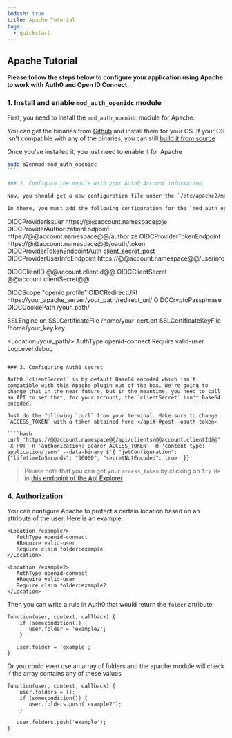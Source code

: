 ```yaml
---
lodash: true
title: Apache Tutorial
tags:
  - quickstart
---
```


## Apache Tutorial

**Please follow the steps below to configure your application using Apache to work with Auth0 and Open ID Connect.**

### 1. Install and enable `mod_auth_openidc` module

First, you need to install the `mod_auth_openidc` module for Apache.

You can get the binaries from [Github](https://github.com/pingidentity/mod_auth_openidc/releases) and install them for your OS. If your OS isn't compatible with any of the binaries, you can still [build it from source](https://github.com/pingidentity/mod_auth_openidc/blob/master/INSTALL)

Once you've installed it, you just need to enable it for Apache

````bash
sudo a2enmod mod_auth_openidc
```

### 2. Configure the module with your Auth0 Account information

Now, you should get a new configuration file under the `/etc/apache2/mods-available` folder, where Apache modules are normally installed.

In there, you must add the following configuration for the `mod_auth_openidc` module

````
OIDCProviderIssuer https://@@account.namespace@@
OIDCProviderAuthorizationEndpoint https://@@account.namespace@@/authorize
OIDCProviderTokenEndpoint https://@@account.namespace@@/oauth/token
OIDCProviderTokenEndpointAuth client_secret_post
OIDCProviderUserInfoEndpoint https://@@account.namespace@@/userinfo

OIDCClientID @@account.clientId@@
OIDCClientSecret @@account.clientSecret@@

OIDCScope "openid profile"
OIDCRedirectURI https://your_apache_server/your_path/redirect_uri/
OIDCCryptoPassphrase <passwordToEncryptTheSessionInformationOnTheCookie>
OIDCCookiePath /your_path/

SSLEngine on
SSLCertificateFile /home/your_cert.crt
SSLCertificateKeyFile /home/your_key.key

<Location /your_path/>
   AuthType openid-connect
   Require valid-user
   LogLevel debug
</Location>
```

### 3. Configuring Auth0 secret

Auth0 `clientSecret` is by default Base64 encoded which isn't compatible with this Apache plugin out of the box. We're going to change that in the near future, but in the meantime, you need to call an API to set that, for your account, the `clientSecret` isn't Base64 encoded.

Just do the following `curl` from your terminal. Make sure to change `ACCESS_TOKEN` with a token obtained here </api#!#post--oauth-token>

````bash
curl 'https://@@account.namespace@@/api/clients/@@account.clientId@@' -X PUT -H 'authorization: Bearer ACCESS_TOKEN' -H 'content-type: application/json' --data-binary $'{ "jwtConfiguration": {"lifetimeInSeconds": "36000", "secretNotEncoded": true  }}'
```

> Please note that you can get your `access_token` by clicking on `Try Me` in [this endpoint of the Api Explorer](/api#!#post--oauth-token)

### 4. Authorization

You can configure Apache to protect a certain location based on an attribute of the user. Here is an example:

```
<Location /example/>
   AuthType openid-connect
   #Require valid-user
   Require claim folder:example
</Location>

<Location /example2>
   AuthType openid-connect
   #Require valid-user
   Require claim folder:example2
</Location>
```

Then you can write a rule in Auth0 that would return the `folder` attribute:

```
function(user, context, callback) {
    if (somecondition()) {
       user.folder = 'example2';
    }

   user.folder = 'example';
}
```

Or you could even use an array of folders and the apache module will check if the array contains any of these values

```
function(user, context, callback) {
    user.folders = [];
    if (somecondition()) {
       user.folders.push('example2');
    }

   user.folders.push('example');
}
```
